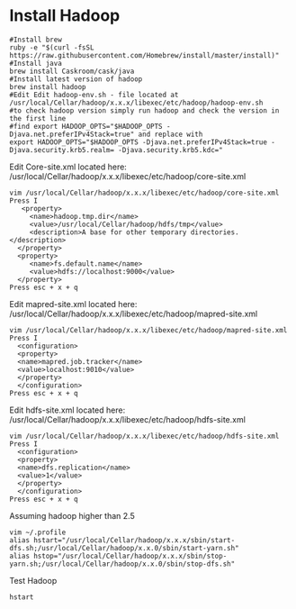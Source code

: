 # Install Hadoop

````shell
#Install brew
ruby -e "$(curl -fsSL https://raw.githubusercontent.com/Homebrew/install/master/install)"
#Install java
brew install Caskroom/cask/java
#Install latest version of hadoop
brew install hadoop
#Edit Edit hadoop-env.sh - file located at /usr/local/Cellar/hadoop/x.x.x/libexec/etc/hadoop/hadoop-env.sh
#to check hadoop version simply run hadoop and check the version in the first line
#find export HADOOP_OPTS="$HADOOP_OPTS -Djava.net.preferIPv4Stack=true" and replace with
export HADOOP_OPTS="$HADOOP_OPTS -Djava.net.preferIPv4Stack=true -Djava.security.krb5.realm= -Djava.security.krb5.kdc="
````

Edit Core-site.xml 
located here: /usr/local/Cellar/hadoop/x.x.x/libexec/etc/hadoop/core-site.xml 

````shell
vim /usr/local/Cellar/hadoop/x.x.x/libexec/etc/hadoop/core-site.xml
Press I
   <property>
     <name>hadoop.tmp.dir</name>
     <value>/usr/local/Cellar/hadoop/hdfs/tmp</value>
     <description>A base for other temporary directories.</description>
  </property>
  <property>
     <name>fs.default.name</name>                                     
     <value>hdfs://localhost:9000</value>                             
  </property> 
Press esc + x + q
````
Edit mapred-site.xml
located here: /usr/local/Cellar/hadoop/x.x.x/libexec/etc/hadoop/mapred-site.xml

````shell
vim /usr/local/Cellar/hadoop/x.x.x/libexec/etc/hadoop/mapred-site.xml
Press I
  <configuration>
  <property>
  <name>mapred.job.tracker</name>
  <value>localhost:9010</value>
  </property>
  </configuration>
Press esc + x + q
````
Edit hdfs-site.xml
located here: /usr/local/Cellar/hadoop/x.x.x/libexec/etc/hadoop/hdfs-site.xml
````shell
vim /usr/local/Cellar/hadoop/x.x.x/libexec/etc/hadoop/hdfs-site.xml
Press I
  <configuration>
  <property>
  <name>dfs.replication</name>
  <value>1</value>
  </property>
  </configuration>
Press esc + x + q
````
Assuming hadoop higher than 2.5 
```shell
vim ~/.profile 
alias hstart="/usr/local/Cellar/hadoop/x.x.x/sbin/start-dfs.sh;/usr/local/Cellar/hadoop/x.x.0/sbin/start-yarn.sh"
alias hstop="/usr/local/Cellar/hadoop/x.x.x/sbin/stop-yarn.sh;/usr/local/Cellar/hadoop/x.x.0/sbin/stop-dfs.sh"
````
Test Hadoop
```shell
hstart
```


